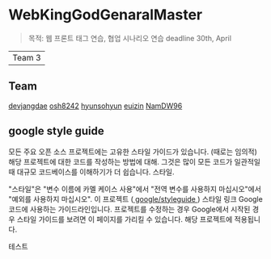 # WebKingGodGenaralMaster
> 목적: 웹 프론트 태그 연습, 협업 시나리오 연습
> deadline 30th, April

<table>
    <tr>
        <td>
            Team 3
        </td>
    </tr>
</table>


## Team

[devjangdae](https://github.com/devjangdae) 
[osh8242](https://github.com/osh8242)
[hyunsohyun](https://github.com/hyunsohyun)
[euizin](https://github.com/euizin)
[NamDW96](https://github.com/NamDW96)


##  google style guide

모든 주요 오픈 소스 프로젝트에는 고유한 스타일 가이드가 있습니다.
(때로는 임의적) 해당 프로젝트에 대한 코드를 작성하는 방법에 대해. 그것은 많이
모든 코드가 일관적일 때 대규모 코드베이스를 이해하기가 더 쉽습니다.
스타일.

"스타일"은 "변수 이름에 카멜 케이스 사용"에서
"전역 변수를 사용하지 마십시오"에서 "예외를 사용하지 마십시오". 이 프로젝트
([ google/styleguide ](https://github.com/google/styleguide)) 스타일 링크
Google 코드에 사용하는 가이드라인입니다. 프로젝트를 수정하는 경우
Google에서 시작된 경우 스타일 가이드를 보려면 이 페이지를 가리킬 수 있습니다.
해당 프로젝트에 적용됩니다.

테스트